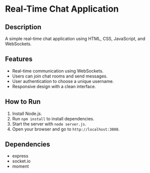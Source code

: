 # Real-Time Chat Application

## Description
A simple real-time chat application using HTML, CSS, JavaScript, and WebSockets.

## Features
- Real-time communication using WebSockets.
- Users can join chat rooms and send messages.
- User authentication to choose a unique username.
- Responsive design with a clean interface.

## How to Run
1. Install Node.js.
2. Run `npm install` to install dependencies.
3. Start the server with `node server.js`.
4. Open your browser and go to `http://localhost:3000`.

## Dependencies
- express
- socket.io
- moment
